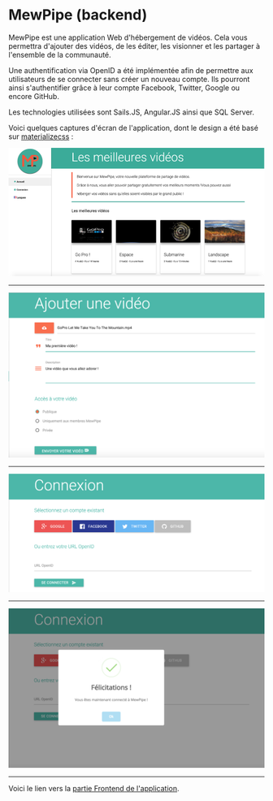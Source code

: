# MewPipe (backend)

MewPipe est une application Web d'hébergement de vidéos. 
Cela vous permettra d'ajouter des vidéos, de les éditer, les visionner et les partager à l'ensemble de la communauté.

Une authentification via OpenID a été implémentée afin de permettre aux utilisateurs de se connecter sans créer un nouveau compte. Ils pourront ainsi s'authentifier grâce à leur compte Facebook, Twitter, Google ou encore GitHub.

Les technologies utilisées sont Sails.JS, Angular.JS ainsi que SQL Server.

Voici quelques captures d'écran de l'application, dont le design a été basé sur [materializecss](http://materializecss.com/) : 

![alt text](screen/best.png)

------------------

![alt text](screen/add.png)

------------------

![alt text](screen/connexion.png)

------------------

![alt text](screen/welcome.png)
 
------------------

Voici le lien vers la [partie Frontend de l'application](https://github.com/GitOfThomas/mewpipe-frontend).